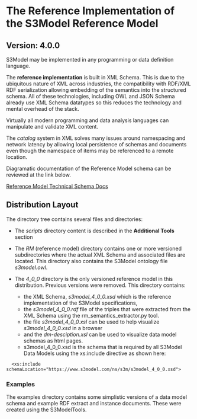 # The Reference Implementation of the S3Model Reference Model


##      Version: 4.0.0


S3Model may be implemented in any programming or data definition language.

The **reference implementation** is built in XML Schema.
This is due to the ubiquitous nature of XML across industries, the compatibility with RDF/XML RDF serialization allowing embedding of the semantics into the structured schema. All of these technologies, including OWL and JSON Schema already use XML Schema datatypes so this reduces the technology and mental overhead of the stack.

Virtually all modern programming and data analysis languages can manipulate and validate XML content.

The *catalog* system in XML solves many issues around namespacing and network latency by allowing local persistence of schemas and documents even though the namespace of items may be referenced to a remote location.

Diagramatic documentation of the Reference Model schema can be reviewed at the link below.



[Reference Model Technical Schema Docs]('https://s3model.com/specifications/docs/rm/index.html')


## Distribution Layout

The directory tree contains several files and directories:

- The *scripts* directory content is described in the **Additional Tools** section

- The *RM* (reference model) directory contains one or more versioned subdirectories where the actual XML Schema and associated files are located. This directory also contains the S3Model ontology file *s3model.owl*.

- The *4_0_0* directory is the only versioned reference model in this distribution. Previous versions were removed. This directory contains:

  - the XML Schema, *s3model_4_0_0.xsd* which is the reference implementation of the S3Model specifications,
  - the *s3model_4_0_0.rdf* file of the triples that were extracted from the XML Schema using the rm_semantics_extractor.py tool.
  - the file *s3model_4_0_0.xsl* can be used to help visualize *s3model_4_0_0.xsd* in a browser
  - and the *dm-desciption.xsl* can be used to visualize data model schemas as html pages.
  - s3model_4_0_0.xsd is the schema that is required by all S3Model Data Models using the xs:include directive as shown here:

```      
  <xs:include schemaLocation="https://www.s3model.com/ns/s3m/s3model_4_0_0.xsd">

```

### Examples

The examples directory contains some simplistic versions of a data model schema and example RDF extract and instance documents. These were created using the S3ModelTools.

